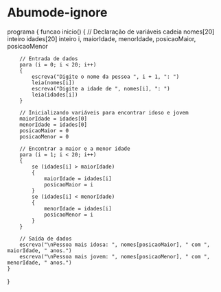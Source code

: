 # Abumode-ignore
programa
{
    funcao inicio()
    {
        // Declaração de variáveis
        cadeia nomes[20]
        inteiro idades[20]
        inteiro i, maiorIdade, menorIdade, posicaoMaior, posicaoMenor

        // Entrada de dados
        para (i = 0; i < 20; i++)
        {
            escreva("Digite o nome da pessoa ", i + 1, ": ")
            leia(nomes[i])
            escreva("Digite a idade de ", nomes[i], ": ")
            leia(idades[i])
        }

        // Inicializando variáveis para encontrar idoso e jovem
        maiorIdade = idades[0]
        menorIdade = idades[0]
        posicaoMaior = 0
        posicaoMenor = 0

        // Encontrar a maior e a menor idade
        para (i = 1; i < 20; i++)
        {
            se (idades[i] > maiorIdade)
            {
                maiorIdade = idades[i]
                posicaoMaior = i
            }
            se (idades[i] < menorIdade)
            {
                menorIdade = idades[i]
                posicaoMenor = i
            }
        }

        // Saída de dados
        escreva("\nPessoa mais idosa: ", nomes[posicaoMaior], " com ", maiorIdade, " anos.")
        escreva("\nPessoa mais jovem: ", nomes[posicaoMenor], " com ", menorIdade, " anos.")
    }
}
